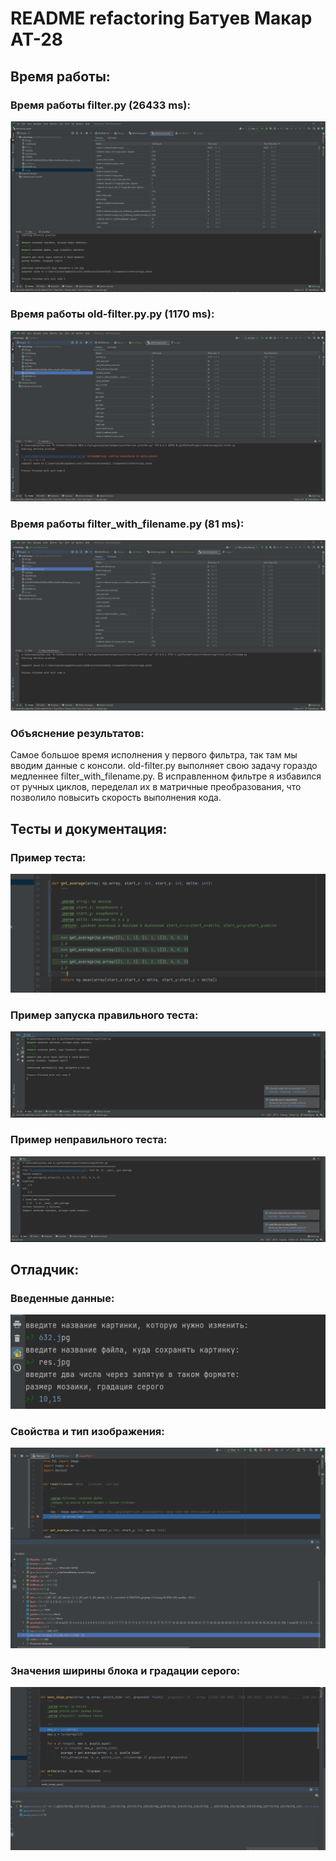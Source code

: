 # README refactoring Батуев Макар АТ-28

## Время работы:

### Время работы filter.py (26433 ms):

![filter.py](refactoring-tasks-images/new-filter.PNG)

### Время работы old-filter.py.py (1170 ms):

![old-filter.py](refactoring-tasks-images/old-filter.PNG)

### Время работы filter_with_filename.py (81 ms):

![filter_with_filename.py](refactoring-tasks-images/filter_with_filename.PNG)

### Объяснение результатов:

Самое большое время исполнения у первого фильтра, так там мы вводим данные с консоли. old-filter.py выполняет свою
задачу гораздо медленнее filter_with_filename.py. В исправленном фильтре я избавился от ручных циклов, переделал их в
матричные преобразования, что позволило повысить скорость выполнения кода.

## Тесты и документация:

### Пример теста:

![average-test](refactoring-tasks-images/average-test.PNG)

### Пример запуска правильного теста:

![complete-test](refactoring-tasks-images/complete-test.PNG)

### Пример неправильного теста:

![failed-test](refactoring-tasks-images/failed-test.PNG)

## Отладчик:

### Введенные данные:

![input-data](refactoring-tasks-images/input.PNG)

### Свойства и тип изображения:

![image-prop](refactoring-tasks-images/image-prop.PNG)

### Значения ширины блока и градации серого:

![grayscale-puzzle_size](refactoring-tasks-images/grayscale-puzzle_size.PNG)